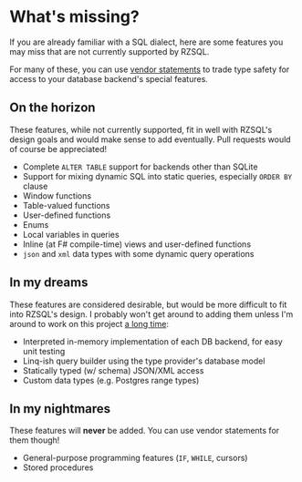 # What's missing?

If you are already familiar with a SQL dialect, here are some features you may
miss that are not currently supported by RZSQL.

For many of these, you can use [vendor statements](VendorStatements.md) to trade
type safety for access to your database backend's special features.

## On the horizon

These features, while not currently supported, fit in well with RZSQL's design
goals and would make sense to add eventually. Pull requests would of course be
appreciated!

* Complete `ALTER TABLE` support for backends other than SQLite
* Support for mixing dynamic SQL into static queries, especially `ORDER BY` clause
* Window functions
* Table-valued functions
* User-defined functions
* Enums
* Local variables in queries
* Inline (at F# compile-time) views and user-defined functions
* `json` and `xml` data types with some dynamic query operations

## In my dreams

These features are considered desirable, but would be more difficult to fit into
RZSQL's design. I probably won't get around to adding them unless I'm around to
work on this project [a long time](https://www.youtube.com/watch?v=izQB2-Kmiic):

* Interpreted in-memory implementation of each DB backend, for easy unit testing
* Linq-ish query builder using the type provider's database model
* Statically typed (w/ schema) JSON/XML access
* Custom data types (e.g. Postgres range types)

## In my nightmares

These features will **never** be added. You can use vendor statements for them
though!

* General-purpose programming features (`IF`, `WHILE`, cursors)
* Stored procedures
